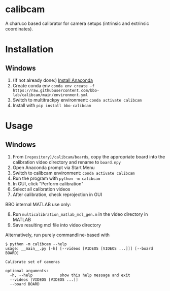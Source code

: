 # calibcam
A charuco based calibrator for camera setups (intrinsic and extrinsic coordinates).

# Installation

## Windows

1. (If not already done:) [Install Anaconda](https://docs.anaconda.com/anaconda/install/windows/)
2. Create conda env `conda env create -f https://raw.githubusercontent.com/bbo-lab/calibcam/main/environment.yml`
3. Switch to multitrackpy environment: `conda activate calibcam`
4. Install with `pip install bbo-calibcam`


# Usage

## Windows

1. From `[repository]/calibcam/boards`, copy the appropriate board into the calibration video directory and rename to `board.npy`
2. Open Anaconda prompt via Start Menu
3. Switch to calibcam environment: `conda activate calibcam`
4. Run the program with `python -m calibcam`
5. In GUI, click "Perform calibration"
6. Select all calibration videos
7. After calibration, check reprojection in GUI

BBO internal MATLAB use only:

8. Run `multicalibration_matlab_mcl_gen.m` in the video directory in MATLAB
9. Save resulting mcl file into video directory

Alternatively, run purely commandline-based with
```
$ python -m calibcam --help
usage: __main__.py [-h] [--videos [VIDEOS [VIDEOS ...]]] [--board BOARD]

Calibrate set of cameras

optional arguments:
  -h, --help            show this help message and exit
  --videos [VIDEOS [VIDEOS ...]]
  --board BOARD
```
